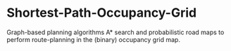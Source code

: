 # Shortest-Path-Occupancy-Grid
Graph-based planning algorithms A* search and probabilistic road maps to perform route-planning in the (binary) occupancy grid map.
